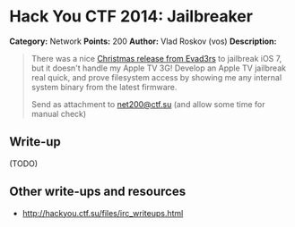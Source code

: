 # Hack You CTF 2014: Jailbreaker

**Category:** Network
**Points:** 200
**Author:** Vlad Roskov (vos)
**Description:**

> There was a nice [Christmas release from Evad3rs](http://evasi0n.com/) to jailbreak iOS 7, but it doesn't handle my Apple TV 3G!
> Develop an Apple TV jailbreak real quick, and prove filesystem access by showing me any internal system binary from the latest firmware.
>
> Send as attachment to net200@ctf.su
> (and allow some time for manual check)

## Write-up

(TODO)

## Other write-ups and resources

* <http://hackyou.ctf.su/files/irc_writeups.html>
